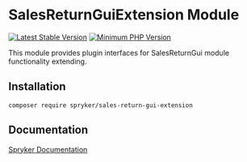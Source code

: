 # SalesReturnGuiExtension Module
[![Latest Stable Version](https://poser.pugx.org/spryker/sales-return-gui-extension/v/stable.svg)](https://packagist.org/packages/spryker/sales-return-gui-extension)
[![Minimum PHP Version](https://img.shields.io/badge/php-%3E%3D%207.3-8892BF.svg)](https://php.net/)

This module provides plugin interfaces for SalesReturnGui module functionality extending.

## Installation

```
composer require spryker/sales-return-gui-extension
```

## Documentation

[Spryker Documentation](https://documentation.spryker.com/module_guide/overview.htm)

